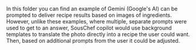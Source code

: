 In this folder you can find an example of Gemini (Google's AI) can be prompted to deliver recipe results based on images of ingredients. However, unlike these examples, where multiple, separate prompts
were used to get to an answer, SousChef copilot would use background templates to translate the photo directly into a recipe the user could want. Then, based on additional prompts from the user it could be adjusted.
